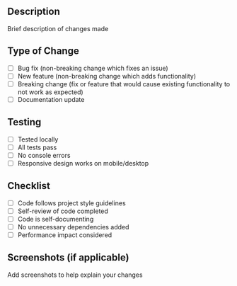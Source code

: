 ## Description

Brief description of changes made

## Type of Change

- [ ] Bug fix (non-breaking change which fixes an issue)
- [ ] New feature (non-breaking change which adds functionality)
- [ ] Breaking change (fix or feature that would cause existing functionality to not work as expected)
- [ ] Documentation update

## Testing

- [ ] Tested locally
- [ ] All tests pass
- [ ] No console errors
- [ ] Responsive design works on mobile/desktop

## Checklist

- [ ] Code follows project style guidelines
- [ ] Self-review of code completed
- [ ] Code is self-documenting
- [ ] No unnecessary dependencies added
- [ ] Performance impact considered

## Screenshots (if applicable)

Add screenshots to help explain your changes
